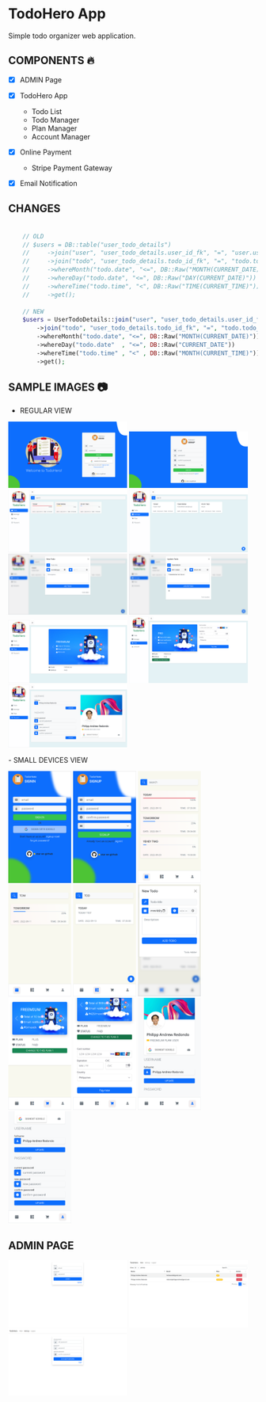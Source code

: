 
# TodoHero App
Simple todo organizer web application.


## COMPONENTS :fire:
- [X] ADMIN Page
- [x] TodoHero App
    - Todo List
    - Todo Manager
    - Plan Manager
    - Account Manager

- [x] Online Payment
    - Stripe Payment Gateway
- [x] Email Notification


## CHANGES
```php

    // OLD
    // $users = DB::table("user_todo_details")
    //     ->join("user", "user_todo_details.user_id_fk", "=", "user.user_id")
    //     ->join("todo", "user_todo_details.todo_id_fk", "=", "todo.todo_id")
    //     ->whereMonth("todo.date", "<=", DB::Raw("MONTH(CURRENT_DATE)"))
    //     ->whereDay("todo.date", "<=", DB::Raw("DAY(CURRENT_DATE)"))
    //     ->whereTime("todo.time", "<", DB::Raw("TIME(CURRENT_TIME)"))
    //     ->get();

    // NEW
    $users = UserTodoDetails::join("user", "user_todo_details.user_id_fk", "=", "user.user_id")
        ->join("todo", "user_todo_details.todo_id_fk", "=", "todo.todo_id")
        ->whereMonth("todo.date", "<=", DB::Raw("MONTH(CURRENT_DATE)"))
        ->whereDay("todo.date"  , "<=", DB::Raw("CURRENT_DATE"))
        ->whereTime("todo.time" , "<" , DB::Raw("MONTH(CURRENT_TIME)"))
        ->get();

```


## SAMPLE IMAGES :camera:

- REGULAR VIEW
<p align="left">
    <img src="screenshots/signin_xl.png" alt="md-to-xl and up" width="240px"/>
    <img src="screenshots/signup_xl.png" alt="md-to-xl and up" width="240px"/>
    <img src="screenshots/todo_xl.png" alt="md-to-xl and up" width="240px"/>
    <img src="screenshots/manage_xl.png" alt="md-to-xl and up" width="240px"/>
    <img src="screenshots/manage_new_todo_xl.png" alt="md-to-xl and up" width="240px"/>
    <img src="screenshots/manage_update_todo_xl.png" alt="md-to-xl and up" width="240px"/>
    <img src="screenshots/plan_xl.png" alt="md-to-xl and up" width="240px"/>
    <img src="screenshots/plan_upgrade_xl.png" alt="md-to-xl and up" width="240px"/>
    <img src="screenshots/account_xl.png" alt="md-to-xl and up" width="240px"/>
</p>
- SMALL DEVICES VIEW
<p align="left">
    <img src="screenshots/signin.png" alt="md-to-xl and up" width="127px"/>
    <img src="screenshots/signup.png" alt="md-to-xl and up" width="127px"/>
    <img src="screenshots/todo.png" alt="md-to-xl and up" width="127px"/>
    <img src="screenshots/todo_search.png" alt="md-to-xl and up" width="127px"/>
    <img src="screenshots/manage_search.png" alt="md-to-xl and up" width="127px"/>
    <img src="screenshots/manage_new_todo.png" alt="md-to-xl and up" width="127px"/>
    <img src="screenshots/plan_new.png" alt="md-to-xl and up" width="127px"/>
    <img src="screenshots/plan_upgrade.png" alt="md-to-xl and up" width="127px"/>
    <img src="screenshots/account.png" alt="md-to-xl and up" width="127px"/>
    <img src="screenshots/account_continue.png" alt="md-to-xl and up" width="127px"/>
</p>


## ADMIN PAGE
<p align="left">
    <img src="screenshots/admin_login.png" alt="md-to-xl and up" width="240px"/>
    <img src="screenshots/admin_main.png" alt="md-to-xl and up" width="240px"/>
    <img src="screenshots/admin_settings.png" alt="md-to-xl and up" width="240px"/>
</p>